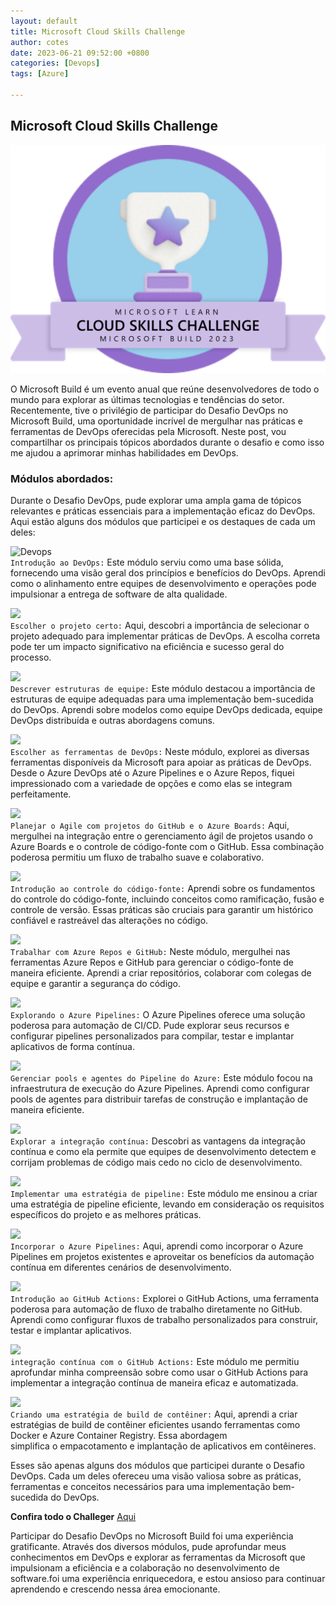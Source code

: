 ```yaml
---
layout: default
title: Microsoft Cloud Skills Challenge 
author: cotes
date: 2023-06-21 09:52:00 +0800
categories: [Devops]
tags: [Azure]

---
```

## Microsoft Cloud Skills Challenge 

  ![Badge recebido por ter finalizado o Challenge.](/assets/img/post/skill_cloud.png)



O Microsoft Build é um evento anual que reúne desenvolvedores de todo o mundo para explorar as últimas tecnologias e tendências do setor. Recentemente, tive o privilégio de participar do Desafio DevOps no Microsoft Build, uma oportunidade incrível de mergulhar nas práticas e ferramentas de DevOps oferecidas pela Microsoft. Neste post, vou compartilhar os principais tópicos abordados durante o desafio e como isso me ajudou a aprimorar minhas habilidades em DevOps.
### Módulos abordados:
<p>Durante o Desafio DevOps, pude explorar uma ampla gama de tópicos relevantes e práticas essenciais para a implementação eficaz do DevOps. Aqui estão alguns dos módulos que participei e os destaques de cada um deles:</p>

![Devops](https://learn.microsoft.com/en-us/training/achievements/1-introduction-to-devops.svg)<br>
`Introdução ao DevOps:` Este módulo serviu como uma base sólida, fornecendo uma visão geral dos princípios e benefícios do DevOps. Aprendi como o alinhamento entre equipes de desenvolvimento e operações pode impulsionar a entrega de software de alta qualidade.<br>

![](https://learn.microsoft.com/en-us/training/achievements/2-choose-the-right-project.svg)<br>
`Escolher o projeto certo:` Aqui, descobri a importância de selecionar o projeto adequado para implementar práticas de DevOps. A escolha correta pode ter um impacto significativo na eficiência e sucesso geral do processo.<br>

![](https://learn.microsoft.com/en-us/training/achievements/3-describe-team-structures.svg)<br>
`Descrever estruturas de equipe:` Este módulo destacou a importância de estruturas de equipe adequadas para uma implementação bem-sucedida do DevOps. Aprendi sobre modelos como equipe DevOps dedicada, equipe DevOps distribuída e outras abordagens comuns.<br>

![](https://learn.microsoft.com/en-us/training/achievements/4-migrate-to-devops.svg)<br>
`Escolher as ferramentas de DevOps:` Neste módulo, explorei as diversas ferramentas disponíveis da Microsoft para apoiar as práticas de DevOps. Desde o Azure DevOps até o Azure Pipelines e o Azure Repos, fiquei impressionado com a variedade de opções e como elas se integram perfeitamente.<br>

![](https://learn.microsoft.com/en-us/training/achievements/plan-agile-github-projects-azure-boards.svg)<br>
`Planejar o Agile com projetos do GitHub e o Azure Boards:` Aqui, mergulhei na integração entre o gerenciamento ágil de projetos usando o Azure Boards e o controle de código-fonte com o GitHub. Essa combinação poderosa permitiu um fluxo de trabalho suave e colaborativo.

![](https://learn.microsoft.com/en-us/training/achievements/5-introduction-to-source-control.svg)<br>
`Introdução ao controle do código-fonte:` Aprendi sobre os fundamentos do controle do código-fonte, incluindo conceitos como ramificação, fusão e controle de versão. Essas práticas são cruciais para garantir um histórico confiável e rastreável das alterações no código.

![](https://learn.microsoft.com/en-us/training/achievements/6-describe-types-of-source-control-systems.svg)<br>
`Trabalhar com Azure Repos e GitHub:` Neste módulo, mergulhei nas ferramentas Azure Repos e GitHub para gerenciar o código-fonte de maneira eficiente. Aprendi a criar repositórios, colaborar com colegas de equipe e garantir a segurança do código.

![](https://learn.microsoft.com/en-us/training/achievements/1-explore-azure-pipelines.svg)<br>
`Explorando o Azure Pipelines:` O Azure Pipelines oferece uma solução poderosa para automação de CI/CD. Pude explorar seus recursos e configurar pipelines personalizados para compilar, testar e implantar aplicativos de forma contínua.

![](https://learn.microsoft.com/en-us/training/achievements/2-manage-azure-pipeline-agents-and-pools.svg)<br>
`Gerenciar pools e agentes do Pipeline do Azure:` Este módulo focou na infraestrutura de execução do Azure Pipelines. Aprendi como configurar pools de agentes para distribuir tarefas de construção e implantação de maneira eficiente.

![](https://learn.microsoft.com/en-us/learn/achievements/4-explore-continuous-integration.svg)<br>
`Explorar a integração contínua:` Descobri as vantagens da integração contínua e como ela permite que equipes de desenvolvimento detectem e corrijam problemas de código mais cedo no ciclo de desenvolvimento.

![](https://learn.microsoft.com/en-us/training/achievements/5-implement-a-pipeline-strategy.svg)<br>
`Implementar uma estratégia de pipeline:` Este módulo me ensinou a criar uma estratégia de pipeline eficiente, levando em consideração os requisitos específicos do projeto e as melhores práticas.


![](https://learn.microsoft.com/en-us/training/achievements/6-integrate-with-azure-pipelines.svg)<br>
`Incorporar o Azure Pipelines:` Aqui, aprendi como incorporar o Azure Pipelines em projetos existentes e aproveitar os benefícios da automação contínua em diferentes cenários de desenvolvimento.


![](https://learn.microsoft.com/en-us/training/achievements/7-introduction-to-github-actions.svg)<br>
`Introdução ao GitHub Actions:` Explorei o GitHub Actions, uma ferramenta poderosa para automação de fluxo de trabalho diretamente no GitHub. Aprendi como configurar fluxos de trabalho personalizados para construir, testar e implantar aplicativos.


![](https://learn.microsoft.com/en-us/training/achievements/8-learn-continuous-integration-with-github-actions.svg)<br>
`integração contínua com o GitHub Actions:` Este módulo me permitiu aprofundar minha compreensão sobre como usar o GitHub Actions para implementar a integração contínua de maneira eficaz e automatizada.


![](https://learn.microsoft.com/en-us/training/achievements/1-design-a-container-build-strategy.svg)<br>
`Criando uma estratégia de build de contêiner:` Aqui, aprendi a criar estratégias de build de contêiner eficientes usando ferramentas como Docker e Azure Container Registry. Essa abordagem   
 simplifica o empacotamento e implantação de aplicativos em contêineres.



 Esses são apenas alguns dos módulos que participei durante o Desafio DevOps. Cada um deles ofereceu uma visão valiosa sobre as práticas, ferramentas e conceitos necessários para uma implementação bem-sucedida do DevOps.<br>

**Confira todo o Challeger** [Aqui](https://learn.microsoft.com/pt-br/users/cloudskillschallenge/collections/0168b2eqk760?WT.mc_id=cloudskillschallenge_a04472a5-f71a-4355-82cc-b5f2748390b3&sharingId=676637E8CB4FB9DD)<br>

Participar do Desafio DevOps no Microsoft Build foi uma experiência gratificante. Através dos diversos módulos, pude aprofundar meus conhecimentos em DevOps e explorar as ferramentas da Microsoft que impulsionam a eficiência e a colaboração no desenvolvimento de software.foi uma experiência enriquecedora, e estou ansioso para continuar aprendendo e crescendo nessa área emocionante.
 
 


